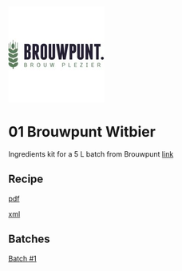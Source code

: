 ![logo](./01_Brouwpunt_Witbier.jpeg)

# 01 Brouwpunt Witbier

Ingredients kit for a 5 L batch from Brouwpunt [link](https://brouwpunt.nl/product/brouwpunt-wit-2/)

## Recipe

[pdf](./01_Brouwpunt_Witbier.pdf)

[xml](./01_Brouwpunt_Witbier.xml)

## Batches

[Batch #1](../../batches/batch_1/README.md)
